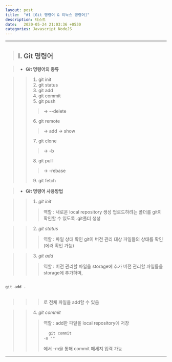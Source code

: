 ```yaml
---
layout: post
title:  "#1 [Git 명령어 & 리눅스 명령어]"
description: 테스트
date:   2020-05-24 21:03:36 +0530
categories: Javascript NodeJS
---
```


* * * 

> ## I. Git 명령어

> + **Git 명령어의 종류**

>   > 1. git init
>   > 2. git status
>   > 3. git add
>   > 4. git commit
>   > 5. git push 
>   >   > -> --delete
>   > 6. git remote 
>   >   > -> add
>   >   > -> show
>   > 7. git clone 
>   >   > -> -b
>   > 8. git pull 
>   >   > -> -rebase
>   > 9. git fetch 


> + **Git 명령어 사용방법**

>   > 1. _git init_ 
>   >   > 역할 : 새로운 local repository 생성
>   >   > 업로드하려는 폴더를 git이 확인할 수 있도록 .git폴더 생성

>   > 2. _git status_ 
>   >   > 역할 : 파일 상태 확인
>   >   > git이 버전 관리 대상 파일들의 상태를 확인 (에러 확인 가능)

>   > 3. _git add_ 
>   >   > 역할 : 버전 관리할 파일을 storage에 추가
>   >   > 버전 관리할 파일들을 storage에 추가하며,
<pre>
<code>
git add .
</code>
</pre>
>   >   > 로 전체 파일을 add할 수 있음

>   > 4. _git commit_ 
>   >   > 역할 : add한 파일을 local repository에 저장  <pre>
>   >   > <code>
>   >   > git commit -m ""
>   >   > </code>
>   >   > </pre> 에서 -m을 통해 commit 메세지 입력 가능




* * *